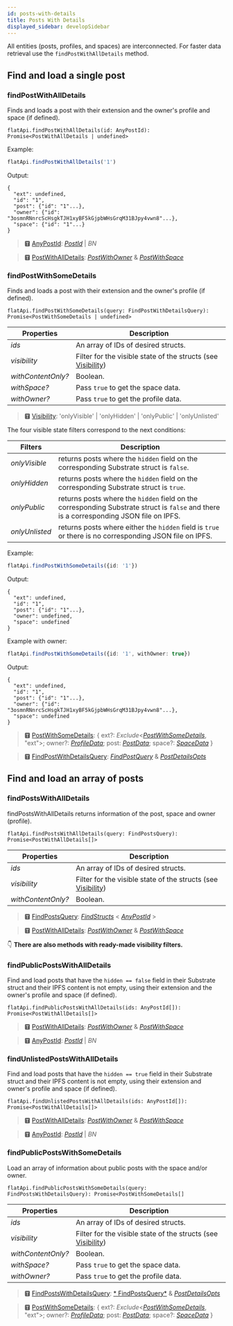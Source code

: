 ```yaml
---
id: posts-with-details 
title: Posts With Details
displayed_sidebar: developSidebar
---
```


All entities (posts, profiles, and spaces) are interconnected. For faster data retrieval use
the `findPostWithAllDetails` method.

## Find and load a single post

### findPostWithAllDetails

Finds and loads a post with their extension and the owner's profile and space (if defined).

```
flatApi.findPostWithAllDetails(id: AnyPostId): Promise<PostWithAllDetails | undefined>
```

Example:

```typescript
flatApi.findPostWithAllDetails('1')
```

Output:

```
{
  "ext": undefined,
  "id": "1",
  "post": {"id": "1"...},
  "owner": {"id": "3osmnRNnrcScHsgkTJH1xyBF5kGjpbWHsGrqM31BJpy4vwn8"...},
  "space": {"id": "1"...}
}
```

> 🆃 [AnyPostId](https://docs.subsocial.network/js-docs/js-sdk/modules.html#anypostid): [*PostId*](https://docs.subsocial.network/js-docs/js-sdk/interfaces/interfaces.postid.html) | *BN*

> 🆃 [PostWithAllDetails](https://docs.subsocial.network/js-docs/js-sdk/modules/dto.html#postwithalldetails): [*PostWithOwner*](https://docs.subsocial.network/js-docs/js-sdk/modules/dto.html#postwithowner) & [*PostWithSpace*](https://docs.subsocial.network/js-docs/js-sdk/modules/dto.html#postwithspace)

### findPostWithSomeDetails

Finds and loads a post with their extension and the owner's profile (if defined).

```
flatApi.findPostWithSomeDetails(query: FindPostWithDetailsQuery): Promise<PostWithSomeDetails | undefined>
```

| Properties    | Description |
| ----------- | ----------- |
| _ids_ | An array of IDs of desired structs. |
| _visibility_ | Filter for the visible state of the structs (see [Visibility](https://docs.subsocial.network/js-docs/js-sdk/modules.html#visibility)) |
| _withContentOnly?_ | Boolean. |
| _withSpace?_ | Pass `true` to get the space data. |
| _withOwner?_ | Pass `true` to get the profile data. |

> 🆃 [Visibility](https://docs.subsocial.network/js-docs/js-sdk/modules.html#visibility): 'onlyVisible' | 'onlyHidden' | 'onlyPublic' | 'onlyUnlisted'

The four visible state filters correspond to the next conditions:

| Filters | Description |
| ----------- | ----------- |
| _onlyVisible_ | returns posts where the `hidden` field on the corresponding Substrate struct is `false`. |
| _onlyHidden_ | returns posts where the `hidden` field on the corresponding Substrate struct is `true`. |
| _onlyPublic_ | returns posts where the `hidden` field on the corresponding Substrate struct is `false` and there is a corresponding JSON file on IPFS. |
| _onlyUnlisted_ | returns posts where either the `hidden` field is `true` or there is no corresponding JSON file on IPFS. |

Example: 

```typescript
flatApi.findPostWithSomeDetails({id: '1'})
```

Output: 

```
{
  "ext": undefined,
  "id": "1",
  "post": {"id": "1"...},
  "owner": undefined,
  "space": undefined
}
```

Example with owner: 

```typescript
flatApi.findPostWithSomeDetails({id: '1', withOwner: true})
```

Output: 

```
{
  "ext": undefined,
  "id": "1",
  "post": {"id": "1"...},
  "owner": {"id": "3osmnRNnrcScHsgkTJH1xyBF5kGjpbWHsGrqM31BJpy4vwn8"...},
  "space": undefined
}
```

> 🆃 [PostWithSomeDetails](https://docs.subsocial.network/js-docs/js-sdk/modules/dto.html#postwithsomedetails): { ext?: *Exclude*<[*PostWithSomeDetails*](https://docs.subsocial.network/js-docs/js-sdk/modules/dto.html#postwithsomedetails), "ext">; owner?: [*ProfileData*](https://docs.subsocial.network/js-docs/js-sdk/modules/dto.html#profiledata); post: [*PostData*](https://docs.subsocial.network/js-docs/js-sdk/modules/dto.html#postdata); space?: [*SpaceData*](https://docs.subsocial.network/js-docs/js-sdk/modules/dto.html#spacedata) }

> 🆃 [FindPostWithDetailsQuery](https://docs.subsocial.network/js-docs/js-sdk/modules.html#findpostwithdetailsquery): [*FindPostQuery*](https://docs.subsocial.network/js-docs/js-sdk/modules.html#findpostquery) & [*PostDetailsOpts*   ](https://docs.subsocial.network/js-docs/js-sdk/modules.html#postdetailsopts)

## Find and load an array of posts

### findPostsWithAllDetails

findPostsWithAllDetails returns information of the post, space and owner (profile).

```
flatApi.findPostsWithAllDetails(query: FindPostsQuery): Promise<PostWithAllDetails[]>
```

| Properties    | Description |
| ----------- | ----------- |
| _ids_ | An array of IDs of desired structs. |
| _visibility_ | Filter for the visible state of the structs (see [Visibility](https://docs.subsocial.network/js-docs/js-sdk/modules.html#visibility)) |
| _withContentOnly?_ | Boolean. |

> 🆃 [FindPostsQuery](https://docs.subsocial.network/js-docs/js-sdk/modules.html#findpostsquery): [*FindStructs*](https://docs.subsocial.network/js-docs/js-sdk/modules.html#findstructs) < [*AnyPostId*](https://docs.subsocial.network/js-docs/js-sdk/modules.html#anypostid) >

> 🆃 [PostWithAllDetails](https://docs.subsocial.network/js-docs/js-sdk/modules/dto.html#postwithalldetails): [*PostWithOwner*](https://docs.subsocial.network/js-docs/js-sdk/modules/dto.html#postwithowner) & [*PostWithSpace*](https://docs.subsocial.network/js-docs/js-sdk/modules/dto.html#postwithspace)


:point_down: **There are also methods with ready-made visibility filters.**

### findPublicPostsWithAllDetails

Find and load posts that have the `hidden == false` field in their Substrate struct and their IPFS content is
not empty, using their extension and the owner's profile and space (if defined).

```
flatApi.findPublicPostsWithAllDetails(ids: AnyPostId[]): Promise<PostWithAllDetails[]>
```

> 🆃 [PostWithAllDetails](https://docs.subsocial.network/js-docs/js-sdk/modules/dto.html#postwithalldetails): [*PostWithOwner*](https://docs.subsocial.network/js-docs/js-sdk/modules/dto.html#postwithowner) & [*PostWithSpace*](https://docs.subsocial.network/js-docs/js-sdk/modules/dto.html#postwithspace)

> 🆃 [AnyPostId](https://docs.subsocial.network/js-docs/js-sdk/modules.html#anypostid): [*PostId*](https://docs.subsocial.network/js-docs/js-sdk/interfaces/interfaces.postid.html) | *BN*

### findUnlistedPostsWithAllDetails

Find and load posts that have the `hidden == true` field in their Substrate struct and their IPFS content is
not empty, using their extension and owner's profile and space (if defined).

```
flatApi.findUnlistedPostsWithAllDetails(ids: AnyPostId[]): Promise<PostWithAllDetails[]>
```

> 🆃 [PostWithAllDetails](https://docs.subsocial.network/js-docs/js-sdk/modules/dto.html#postwithalldetails): [*PostWithOwner*](https://docs.subsocial.network/js-docs/js-sdk/modules/dto.html#postwithowner) & [*PostWithSpace*](https://docs.subsocial.network/js-docs/js-sdk/modules/dto.html#postwithspace)

> 🆃 [AnyPostId](https://docs.subsocial.network/js-docs/js-sdk/modules.html#anypostid): [*PostId*](https://docs.subsocial.network/js-docs/js-sdk/interfaces/interfaces.postid.html) | *BN*


### findPublicPostsWithSomeDetails

Load an array of information about public posts with the space and/or owner.

```
flatApi.findPublicPostsWithSomeDetails(query: FindPostsWithDetailsQuery): Promise<PostWithSomeDetails[]
```

| Properties    | Description |
| ----------- | ----------- |
| _ids_ | An array of IDs of desired structs. |
| _visibility_ | Filter for the visible state of the structs (see [Visibility](https://docs.subsocial.network/js-docs/js-sdk/modules.html#visibility)) |
| _withContentOnly?_ | Boolean. |
| _withSpace?_ | Pass `true` to get the space data. |
| _withOwner?_ | Pass `true` to get the profile data. |

> 🆃 [FindPostsWithDetailsQuery](https://docs.subsocial.network/js-docs/js-sdk/modules.html#findpostswithdetailsquery): [* FindPostsQuery*](https://docs.subsocial.network/js-docs/js-sdk/modules.html#findpostsquery) & [*PostDetailsOpts*](https://docs.subsocial.network/js-docs/js-sdk/modules.html#postdetailsopts)

> 🆃 [PostWithSomeDetails](https://docs.subsocial.network/js-docs/js-sdk/modules/dto.html#postwithsomedetails): { ext?: *Exclude*<[*PostWithSomeDetails*](https://docs.subsocial.network/js-docs/js-sdk/modules/dto.html#postwithsomedetails), "ext">; owner?: [*ProfileData*](https://docs.subsocial.network/js-docs/js-sdk/modules/dto.html#profiledata); post: [*PostData*](https://docs.subsocial.network/js-docs/js-sdk/modules/dto.html#postdata); space?: [*SpaceData*](https://docs.subsocial.network/js-docs/js-sdk/modules/dto.html#spacedata) }
